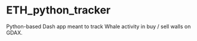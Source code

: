 # ETH_python_tracker
Python-based Dash app meant to track Whale activity in buy / sell walls on GDAX.

